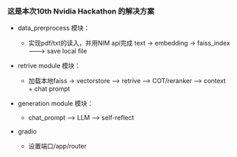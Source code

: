 ### 这是本次10th Nvidia Hackathon 的解决方案

- data_prerprocess 模块：
    - 实现pdf/txt的读入，并用NIM api完成 text -> embedding -> faiss_index ---> save local file

- retrive module 模块：
    - 加载本地faiss -> vectorstore --> retrive --> COT/reranker --> context + chat prompt
 
- generation module 模块：
    - chat_prompt --> LLM --> self-reflect
 
- gradio
    - 设置端口/app/router       
